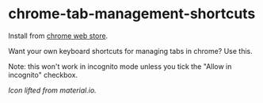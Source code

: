 chrome-tab-management-shortcuts
=================

Install from [chrome web store](https://chrome.google.com/webstore/detail/tab-management-shortcuts/gpjllhokdlfhkinemgcogaehafejepnm).

Want your own keyboard shortcuts for managing tabs in chrome? Use this.

Note: this won't work in incognito mode unless you tick the "Allow in incognito" checkbox.

_Icon lifted from material.io._
